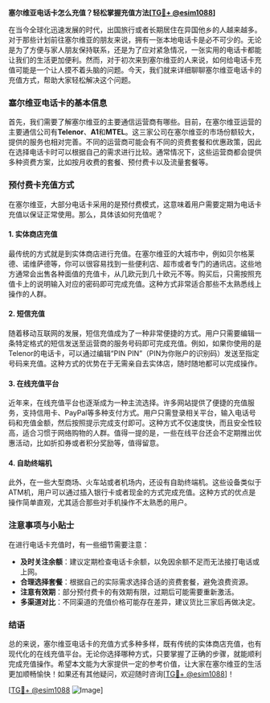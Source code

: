**塞尔维亚电话卡怎么充值？轻松掌握充值方法[[TG💪+ @esim1088](https://t.me/s/esim1088)]**

在当今全球化迅速发展的时代，出国旅行或者长期居住在异国他乡的人越来越多。对于那些计划前往塞尔维亚的朋友来说，拥有一张本地电话卡是必不可少的。无论是为了方便与家人朋友保持联系，还是为了应对紧急情况，一张实用的电话卡都能让我们的生活更加便利。然而，对于初次来到塞尔维亚的人来说，如何给电话卡充值可能是一个让人摸不着头脑的问题。今天，我们就来详细聊聊塞尔维亚电话卡的充值方式，帮助大家轻松解决这个问题。

### 塞尔维亚电话卡的基本信息

首先，我们需要了解塞尔维亚的主要通信运营商有哪些。目前，在塞尔维亚运营的主要通信公司有**Telenor**、**A1**和**MTEL**。这三家公司在塞尔维亚的市场份额较大，提供的服务也相对完善。不同的运营商可能会有不同的资费套餐和优惠政策，因此在选择电话卡时可以根据自己的需求进行比较。通常情况下，这些运营商都会提供多种资费方案，比如按月收费的套餐、预付费卡以及流量套餐等。

### 预付费卡充值方式

在塞尔维亚，大部分电话卡采用的是预付费模式，这意味着用户需要定期为电话卡充值以保证正常使用。那么，具体该如何充值呢？

#### 1. 实体商店充值

最传统的方式就是到实体商店进行充值。在塞尔维亚的大城市中，例如贝尔格莱德、诺维萨德等，你可以很容易找到一些便利店、超市或者专门的通讯店。这些地方通常会出售各种面值的充值卡，从几欧元到几十欧元不等。购买后，只需按照充值卡上的说明输入对应的密码即可完成充值。这种方式非常适合那些不太熟悉线上操作的人群。

#### 2. 短信充值

随着移动互联网的发展，短信充值成为了一种非常便捷的方式。用户只需要编辑一条特定格式的短信发送至运营商的服务号码即可完成充值。例如，如果你使用的是Telenor的电话卡，可以通过编辑“PIN PIN”（PIN为你账户的识别码）发送至指定号码来充值。这种方式的优势在于无需亲自去实体店，随时随地都可以完成操作。

#### 3. 在线充值平台

近年来，在线充值平台也逐渐成为一种主流选择。许多网站提供了便捷的充值服务，支持信用卡、PayPal等多种支付方式。用户只需登录相关平台，输入电话号码和充值金额，然后按照提示完成支付即可。这种方式不仅速度快，而且安全性较高，适合习惯于网络购物的人群。值得一提的是，一些在线平台还会不定期推出优惠活动，比如折扣券或者积分奖励等，值得留意。

#### 4. 自助终端机

此外，在一些大型商场、火车站或者机场内，还设有自助终端机。这些设备类似于ATM机，用户可以通过插入银行卡或者现金的方式完成充值。这种方式的优点是操作简单直观，尤其适合那些对手机操作不太熟悉的用户。

### 注意事项与小贴士

在进行电话卡充值时，有一些细节需要注意：

- **及时关注余额**：建议定期检查电话卡余额，以免因余额不足而无法接打电话或上网。
- **合理选择套餐**：根据自己的实际需求选择合适的资费套餐，避免浪费资源。
- **注意有效期**：部分预付费卡的有效期有限，过期后可能需要重新激活。
- **多渠道对比**：不同渠道的充值价格可能存在差异，建议货比三家后再做决定。

### 结语

总的来说，塞尔维亚电话卡的充值方式多种多样，既有传统的实体商店充值，也有现代化的在线充值平台。无论你选择哪种方式，只要掌握了正确的步骤，就能顺利完成充值操作。希望本文能为大家提供一定的参考价值，让大家在塞尔维亚的生活更加顺畅愉快！如果还有其他疑问，欢迎随时咨询[[TG💪+ @esim1088](https://t.me/s/esim1088)]！

[[TG💪+ @esim1088](https://t.me/s/esim1088) ![Image](https://i.postimg.cc/4NQfJmqS/Snipaste-2025-05-13-00-14-12.png)]